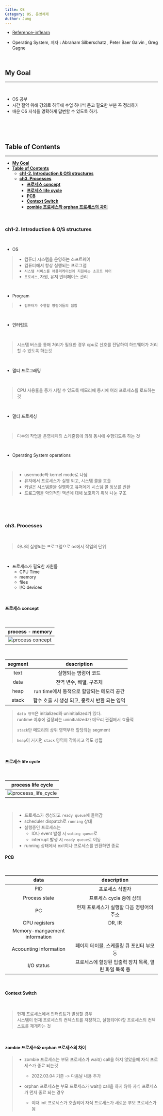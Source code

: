 ```yaml
---
title: OS
Category: OS, 운영체제
Author: Jung
---
```


- [Reference-inflearn](https://www.inflearn.com/course/%EC%9A%B4%EC%98%81%EC%B2%B4%EC%A0%9C-%EA%B3%B5%EB%A3%A1%EC%B1%85-%EC%A0%84%EA%B3%B5%EA%B0%95%EC%9D%98/lecture/63027?tab=note&volume=1.00&speed=2)

- Operating System, 저자 : Abraham Silberschatz , Peter Baer Galvin , Greg Gagne

</br>

## **My Goal**

---

</br>

- OS 공부
- 시간 절약 위해 강의로 하루에 수업 하나씩 듣고 필요한 부분 꼭 정리하기
- 배운 OS 지식들 명확하게 답변할 수 있도록 하기.

</br>
</br>
</br>

## **Table of Contents**

---

- [**My Goal**](#my-goal)
- [**Table of Contents**](#table-of-contents)
  - [**ch1-2. Introduction & O/S structures**](#ch1-2-introduction--os-structures)
  - [**ch3. Processes**](#ch3-processes)
    - [**프로세스 concept**](#프로세스-concept)
    - [**프로세스 life cycle**](#프로세스-life-cycle)
    - [**PCB**](#pcb)
    - [**Context Switch**](#context-switch)
    - [**zombie 프로세스와 orphan 프로세스의 차이**](#zombie-프로세스와-orphan-프로세스의-차이)

</br>

### **ch1-2. Introduction & O/S structures**

</br>

- OS

> - 컴퓨터 시스템을 운영하는 소프트웨어
> - 컴퓨터에서 항상 실행되는 프로그램
> - `시스템 서비스를 애플리케이션에 지원하는 소프트 웨어`
> - `프로세스`, 자원, 유저 인터페이스 관리

</br>

- Program

> - `컴퓨터가 수행할 명령어들의 집합`

</br>

- 인터럽트

</br>

> 시스템 버스를 통해 처리가 필요한 경우 cpu로 신호를 전달하여 하드웨어가 처리할 수 있도록 하는것

</br>

- 멀티 프로그래밍

</br>

> CPU 사용률을 증가 시킬 수 있도록 메모리에 동시에 여러 프로세스를 로드하는 것

</br>

- 멀티 프로세싱

</br>

> 다수의 작업을 운영체제의 스케줄링에 의해 동시에 수행되도록 하는 것

</br>

- Operating System operations

</br>

> - usermode와 kernel mode로 나뉨
> - 유저에서 프로세스가 실행 되고, 시스템 콜을 호출
> - 커널은 시스템콜을 실행하고 유저에게 시스템 콜 정보를 반환
> - 프로그램을 악의적인 액션에 대해 보호하기 위해 나눈 구조

</br>
</br>
</br>

### **ch3. Processes**

</br>

> 하나의 실행되는 프로그램으로 os에서 작업의 단위

</br>

- 프로세스가 필요한 자원들
  - CPU Time
  - memory
  - files
  - I/O devices

</br>

#### **프로세스 concept**

</br>

|               process - memory                |
| :-------------------------------------------: |
| ![process concept](./res/process_concept.png) |

</br>

| segment |                  description                  |
| :-----: | :-------------------------------------------: |
|  text   |             실행되는 명령어 코드              |
|  data   |            전역 변수, 배열, 구조체            |
|  heap   |  run time에서 동적으로 할당되는 메모리 공간   |
|  stack  | 함수 호출 시 생성 되고, 종료시 반환 되는 영역 |

> `data 영역`은 initialized와 uninitialized가 있다.  
> runtime 이후에 결정되는 uninitialized가 메모리 관점에서 효율적
>
> `stack`만 메모리의 상위 영역부터 할당되는 segment
>
> `heap`이 커지면 `stack` 영역이 작아지고 역도 성립

</br>

#### **프로세스 life cycle**

</br>

|               process life cycle                |
| :---------------------------------------------: |
| ![processs_life_cycle](./res/process_cycle.png) |

</br>

> - 프로세스가 생성되고 `ready queue`에 들어감
> - scheduler dispatch로 `running` 상태
> - 실행중인 프로세스는
>   - IO나 event 발생 시 `wating queue`로
>   - interrupt 발생 시 `ready queue`로 이동
> - running 상태에서 exit이나 프로세스를 반환하면 종료

#### **PCB**

</br>

|             data              |                      description                      |
| :---------------------------: | :---------------------------------------------------: |
|              PID              |                    프로세스 식별자                    |
|         Process state         |               프로세스 cycle 중에 상태                |
|              PC               |       현재 프로세스가 실행할 다음 명령어의 주소       |
|         CPU registers         |                        DR, IR                         |
| Memory-mangaement information |                                                       |
|    Acoounting information     |       페이지 테이블, 스케줄링 큐 포인터 부모 등       |
|          I/O status           | 프로세스에 할당된 입출력 장치 목록, 열린 파일 목록 등 |

</br>

#### **Context Switch**

</br>

> 현재 프로세스에서 인터럽트가 발생할 경우  
> 시스템이 현재 프로세스의 컨텍스트를 저장하고,
> 실행되어야할 프로세스의 컨텍스트를 재개하는 것

</br>

#### **zombie 프로세스와 orphan 프로세스의 차이**

> - zombie 프로세스는 부모 프로세스가 wait() call을 하지 않았을때 자식 프로세스가 종료 되는것
>
>   - 2022.03.04 기준 -> 다음날 내용 추가
>
> - orphan 프로세스는 부모 프로세스가 wait() call을 하지 않아 자식 프로세스가 먼저 종료 되는 경우
>   - 이때 init 프로세스가 호출되어 자식 프로세스가 새로운 부모 프로세스가 됨

</br>
</br>
</br>
